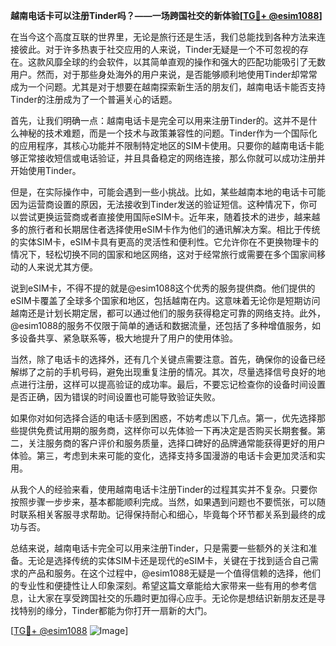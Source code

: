 **越南电话卡可以注册Tinder吗？——一场跨国社交的新体验[[TG💪+ @esim1088](https://t.me/s/esim1088)]**

在当今这个高度互联的世界里，无论是旅行还是生活，我们总能找到各种方法来连接彼此。对于许多热衷于社交应用的人来说，Tinder无疑是一个不可忽视的存在。这款风靡全球的约会软件，以其简单直观的操作和强大的匹配功能吸引了无数用户。然而，对于那些身处海外的用户来说，是否能够顺利地使用Tinder却常常成为一个问题。尤其是对于想要在越南探索新生活的朋友们，越南电话卡能否支持Tinder的注册成为了一个普遍关心的话题。

首先，让我们明确一点：越南电话卡是完全可以用来注册Tinder的。这并不是什么神秘的技术难题，而是一个技术与政策兼容性的问题。Tinder作为一个国际化的应用程序，其核心功能并不限制特定地区的SIM卡使用。只要你的越南电话卡能够正常接收短信或电话验证，并且具备稳定的网络连接，那么你就可以成功注册并开始使用Tinder。

但是，在实际操作中，可能会遇到一些小挑战。比如，某些越南本地的电话卡可能因为运营商设置的原因，无法接收到Tinder发送的验证短信。这种情况下，你可以尝试更换运营商或者直接使用国际eSIM卡。近年来，随着技术的进步，越来越多的旅行者和长期居住者选择使用eSIM卡作为他们的通讯解决方案。相比于传统的实体SIM卡，eSIM卡具有更高的灵活性和便利性。它允许你在不更换物理卡的情况下，轻松切换不同的国家和地区网络，这对于经常旅行或需要在多个国家间移动的人来说尤其方便。

说到eSIM卡，不得不提的就是@esim1088这个优秀的服务提供商。他们提供的eSIM卡覆盖了全球多个国家和地区，包括越南在内。这意味着无论你是短期访问越南还是计划长期定居，都可以通过他们的服务获得稳定可靠的网络支持。此外，@esim1088的服务不仅限于简单的通话和数据流量，还包括了多种增值服务，如多设备共享、紧急联系等，极大地提升了用户的使用体验。

当然，除了电话卡的选择外，还有几个关键点需要注意。首先，确保你的设备已经解绑了之前的手机号码，避免出现重复注册的情况。其次，尽量选择信号良好的地点进行注册，这样可以提高验证的成功率。最后，不要忘记检查你的设备时间设置是否正确，因为错误的时间设置也可能导致验证失败。

如果你对如何选择合适的电话卡感到困惑，不妨考虑以下几点。第一，优先选择那些提供免费试用期的服务商，这样你可以先体验一下再决定是否购买长期套餐。第二，关注服务商的客户评价和服务质量，选择口碑好的品牌通常能获得更好的用户体验。第三，考虑到未来可能的变化，选择支持多国漫游的电话卡会更加灵活和实用。

从我个人的经验来看，使用越南电话卡注册Tinder的过程其实并不复杂。只要你按照步骤一步步来，基本都能顺利完成。当然，如果遇到问题也不要慌张，可以随时联系相关客服寻求帮助。记得保持耐心和细心，毕竟每个环节都关系到最终的成功与否。

总结来说，越南电话卡完全可以用来注册Tinder，只是需要一些额外的关注和准备。无论是选择传统的实体SIM卡还是现代的eSIM卡，关键在于找到适合自己需求的产品和服务。在这个过程中，@esim1088无疑是一个值得信赖的选择，他们的专业性和便捷性让人印象深刻。希望这篇文章能给大家带来一些有用的参考信息，让大家在享受跨国社交的乐趣时更加得心应手。无论你是想结识新朋友还是寻找特别的缘分，Tinder都能为你打开一扇新的大门。

[[TG💪+ @esim1088](https://t.me/s/esim1088) ![Image](https://i.postimg.cc/4NQfJmqS/Snipaste-2025-05-13-00-14-12.png)]